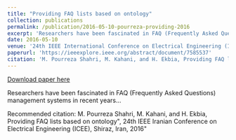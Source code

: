 ```yaml
---
title: "Providing FAQ lists based on ontology"
collection: publications
permalink: /publication/2016-05-10-pourreza-providing-2016
excerpt: 'Researchers have been fascinated in FAQ (Frequently Asked Questions) management systems in recent years...'
date: 2016-05-10
venue: '24th IEEE International Conference on Electrical Engineering (ICEE)'
paperurl: 'https://ieeexplore.ieee.org/abstract/document/7585537'
citation: 'M. Pourreza Shahri, M. Kahani, and H. Ekbia, Providing FAQ lists based on ontology&quot;, 24th IEEE Iranian Conference on Electrical Engineering (ICEE), Shiraz, Iran, 2016&quot;'
---
```


<a href='https://ieeexplore.ieee.org/abstract/document/7585537'>Download paper here</a>

Researchers have been fascinated in FAQ (Frequently Asked Questions) management systems in recent years...

Recommended citation: M. Pourreza Shahri, M. Kahani, and H. Ekbia, Providing FAQ lists based on ontology", 24th IEEE Iranian Conference on Electrical Engineering (ICEE), Shiraz, Iran, 2016"